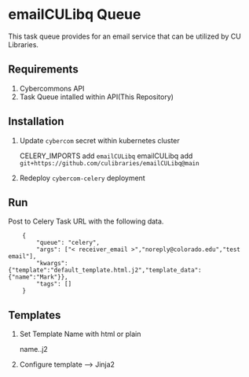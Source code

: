 emailCULibq Queue
======================

This task queue provides for an email service that can be utilized by CU Libraries. 

Requirements
------------
1. Cybercommons API
2. Task Queue intalled within API(This Repository)

Installation
------------

1. Update `cybercom` secret within kubernetes cluster

    CELERY_IMPORTS add `emailCULibq`
    emailCULibq add `git+https://github.com/culibraries/emailCULibq@main`

2. Redeploy `cybercom-celery` deployment

Run
----

Post to Celery Task URL with the following data.

        {
            "queue": "celery",
            "args": ["< receiver_email >","noreply@colorado.edu","test email"],
            "kwargs": {"template":"default_template.html.j2","template_data":{"name":"Mark"}},
            "tags": []
        }

Templates
--------

1. Set Template Name with html or plain

    name.<html or plain>.j2

2. Configure template --> Jinja2



